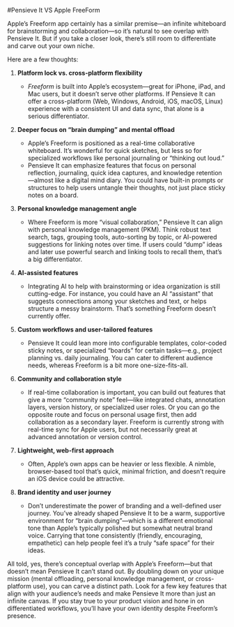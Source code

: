 #Pensieve It VS Apple FreeForm

Apple’s Freeform app certainly has a similar premise—an infinite whiteboard for brainstorming and collaboration—so it’s natural to see overlap with Pensieve It. But if you take a closer look, there’s still room to differentiate and carve out your own niche.

Here are a few thoughts:

1. **Platform lock vs. cross-platform flexibility**  
   - *Freeform* is built into Apple’s ecosystem—great for iPhone, iPad, and Mac users, but it doesn’t serve other platforms. If Pensieve It can offer a cross-platform (Web, Windows, Android, iOS, macOS, Linux) experience with a consistent UI and data sync, that alone is a serious differentiator.

2. **Deeper focus on “brain dumping” and mental offload**  
   - Apple’s Freeform is positioned as a real-time collaborative whiteboard. It’s wonderful for quick sketches, but less so for specialized workflows like personal journaling or “thinking out loud.”  
   - Pensieve It can emphasize features that focus on personal reflection, journaling, quick idea captures, and knowledge retention—almost like a digital mind diary. You could have built-in prompts or structures to help users untangle their thoughts, not just place sticky notes on a board.

3. **Personal knowledge management angle**  
   - Where Freeform is more “visual collaboration,” Pensieve It can align with personal knowledge management (PKM). Think robust text search, tags, grouping tools, auto-sorting by topic, or AI-powered suggestions for linking notes over time. If users could “dump” ideas and later use powerful search and linking tools to recall them, that’s a big differentiator.

4. **AI-assisted features**  
   - Integrating AI to help with brainstorming or idea organization is still cutting-edge. For instance, you could have an AI “assistant” that suggests connections among your sketches and text, or helps structure a messy brainstorm. That’s something Freeform doesn’t currently offer.

5. **Custom workflows and user-tailored features**  
   - Pensieve It could lean more into configurable templates, color-coded sticky notes, or specialized “boards” for certain tasks—e.g., project planning vs. daily journaling. You can cater to different audience needs, whereas Freeform is a bit more one-size-fits-all.

6. **Community and collaboration style**  
   - If real-time collaboration is important, you can build out features that give a more “community note” feel—like integrated chats, annotation layers, version history, or specialized user roles. Or you can go the opposite route and focus on personal usage first, then add collaboration as a secondary layer. Freeform is currently strong with real-time sync for Apple users, but not necessarily great at advanced annotation or version control.

7. **Lightweight, web-first approach**  
   - Often, Apple’s own apps can be heavier or less flexible. A nimble, browser-based tool that’s quick, minimal friction, and doesn’t require an iOS device could be attractive. 

8. **Brand identity and user journey**  
   - Don’t underestimate the power of branding and a well-defined user journey. You’ve already shaped Pensieve It to be a warm, supportive environment for “brain dumping”—which is a different emotional tone than Apple’s typically polished but somewhat neutral brand voice. Carrying that tone consistently (friendly, encouraging, empathetic) can help people feel it’s a truly “safe space” for their ideas.

All told, yes, there’s conceptual overlap with Apple’s Freeform—but that doesn’t mean Pensieve It can’t stand out. By doubling down on your unique mission (mental offloading, personal knowledge management, or cross-platform use), you can carve a distinct path. Look for a few key features that align with your audience’s needs and make Pensieve It more than just an infinite canvas. If you stay true to your product vision and hone in on differentiated workflows, you’ll have your own identity despite Freeform’s presence.
